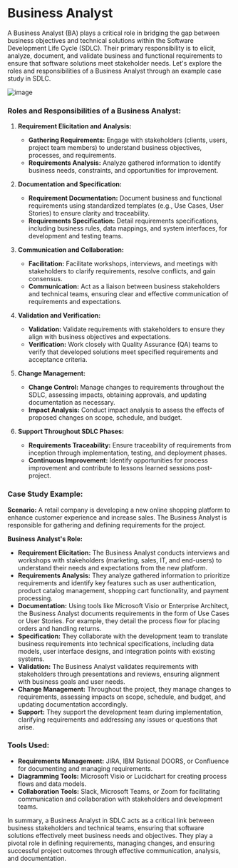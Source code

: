 # Business Analyst

A Business Analyst (BA) plays a critical role in bridging the gap between business objectives and technical solutions within the Software Development Life Cycle (SDLC). Their primary responsibility is to elicit, analyze, document, and validate business and functional requirements to ensure that software solutions meet stakeholder needs. Let's explore the roles and responsibilities of a Business Analyst through an example case study in SDLC.

![image](https://github.com/kmitsolution/SDLC/assets/84008107/180e7cd3-6024-4b90-8808-d4ee7af8419f)

### Roles and Responsibilities of a Business Analyst:

1. **Requirement Elicitation and Analysis:**
   - **Gathering Requirements:** Engage with stakeholders (clients, users, project team members) to understand business objectives, processes, and requirements.
   - **Requirements Analysis:** Analyze gathered information to identify business needs, constraints, and opportunities for improvement.

2. **Documentation and Specification:**
   - **Requirement Documentation:** Document business and functional requirements using standardized templates (e.g., Use Cases, User Stories) to ensure clarity and traceability.
   - **Requirements Specification:** Detail requirements specifications, including business rules, data mappings, and system interfaces, for development and testing teams.

3. **Communication and Collaboration:**
   - **Facilitation:** Facilitate workshops, interviews, and meetings with stakeholders to clarify requirements, resolve conflicts, and gain consensus.
   - **Communication:** Act as a liaison between business stakeholders and technical teams, ensuring clear and effective communication of requirements and expectations.

4. **Validation and Verification:**
   - **Validation:** Validate requirements with stakeholders to ensure they align with business objectives and expectations.
   - **Verification:** Work closely with Quality Assurance (QA) teams to verify that developed solutions meet specified requirements and acceptance criteria.

5. **Change Management:**
   - **Change Control:** Manage changes to requirements throughout the SDLC, assessing impacts, obtaining approvals, and updating documentation as necessary.
   - **Impact Analysis:** Conduct impact analysis to assess the effects of proposed changes on scope, schedule, and budget.

6. **Support Throughout SDLC Phases:**
   - **Requirements Traceability:** Ensure traceability of requirements from inception through implementation, testing, and deployment phases.
   - **Continuous Improvement:** Identify opportunities for process improvement and contribute to lessons learned sessions post-project.

### Case Study Example:

**Scenario:** A retail company is developing a new online shopping platform to enhance customer experience and increase sales. The Business Analyst is responsible for gathering and defining requirements for the project.

**Business Analyst's Role:**
- **Requirement Elicitation:** The Business Analyst conducts interviews and workshops with stakeholders (marketing, sales, IT, and end-users) to understand their needs and expectations from the new platform.
- **Requirements Analysis:** They analyze gathered information to prioritize requirements and identify key features such as user authentication, product catalog management, shopping cart functionality, and payment processing.
- **Documentation:** Using tools like Microsoft Visio or Enterprise Architect, the Business Analyst documents requirements in the form of Use Cases or User Stories. For example, they detail the process flow for placing orders and handling returns.
- **Specification:** They collaborate with the development team to translate business requirements into technical specifications, including data models, user interface designs, and integration points with existing systems.
- **Validation:** The Business Analyst validates requirements with stakeholders through presentations and reviews, ensuring alignment with business goals and user needs.
- **Change Management:** Throughout the project, they manage changes to requirements, assessing impacts on scope, schedule, and budget, and updating documentation accordingly.
- **Support:** They support the development team during implementation, clarifying requirements and addressing any issues or questions that arise.

### Tools Used:
- **Requirements Management:** JIRA, IBM Rational DOORS, or Confluence for documenting and managing requirements.
- **Diagramming Tools:** Microsoft Visio or Lucidchart for creating process flows and data models.
- **Collaboration Tools:** Slack, Microsoft Teams, or Zoom for facilitating communication and collaboration with stakeholders and development teams.

In summary, a Business Analyst in SDLC acts as a critical link between business stakeholders and technical teams, ensuring that software solutions effectively meet business needs and objectives. They play a pivotal role in defining requirements, managing changes, and ensuring successful project outcomes through effective communication, analysis, and documentation.
